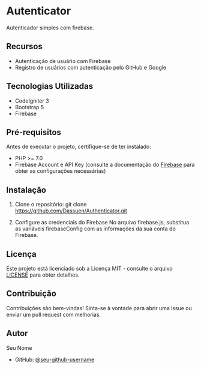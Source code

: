 
# Autenticator

Autenticador simples com firebase.

## Recursos

- Autenticação de usuário com Firebase
- Registro de usuários com autenticação pelo GitHub e Google

## Tecnologias Utilizadas

- CodeIgniter 3
- Bootstrap 5
- Firebase

## Pré-requisitos

Antes de executar o projeto, certifique-se de ter instalado:

- PHP >= 7.0
- Firebase Account e API Key (consulte a documentação do [Firebase](https://firebase.google.com/docs/auth/web/start?hl=pt-br) para obter as configurações necessárias) 

## Instalação

1. Clone o repositório:
git clone https://github.com/Dassuen/Authenticator.git

2. Configure as credenciais do Firebase
No arquivo firebase.js, substitua as variáveis firebaseConfig com as informações da sua conta do Firebase.


## Licença

Este projeto está licenciado sob a Licença MIT - consulte o arquivo [LICENSE](LICENSE.txt) para obter detalhes.

## Contribuição

Contribuições são bem-vindas! Sinta-se à vontade para abrir uma issue ou enviar um pull request com melhorias.

## Autor

Seu Nome
- GitHub: [@seu-github-username](https://github.com/seu-github-username)
